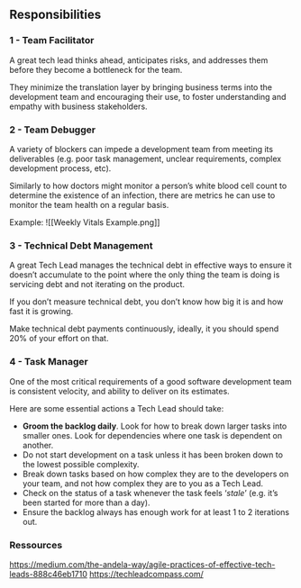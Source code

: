 
## Responsibilities

### 1 - Team Facilitator
A great tech lead thinks ahead, anticipates risks, and addresses them before they become a bottleneck for the team.

They minimize the translation layer by bringing business terms into the development team and encouraging their use, to foster understanding and empathy with business stakeholders.

### 2 - Team Debugger
A variety of blockers can impede a development team from meeting its deliverables (e.g. poor task management, unclear requirements, complex development process, etc).

Similarly to how doctors might monitor a person’s white blood cell count to determine the existence of an infection, there are metrics he can use to monitor the team health on a regular basis.

Example:
![[Weekly Vitals Example.png]]

### 3 - Technical Debt Management
A great Tech Lead manages the technical debt in effective ways to ensure it doesn’t accumulate to the point where the only thing the team is doing is servicing debt and not iterating on the product.

If you don’t measure technical debt, you don’t know how big it is and how fast it is growing.

Make technical debt payments continuously, ideally, it you should spend 20% of your effort on that.

###  4 - Task Manager
One of the most critical requirements of a good software development team is consistent velocity, and ability to deliver on its estimates.

Here are some essential actions a Tech Lead should take:
- **Groom the backlog daily**. Look for how to break down larger tasks into smaller ones. Look for dependencies where one task is dependent on another.
- Do not start development on a task unless it has been broken down to the lowest possible complexity.
- Break down tasks based on how complex they are to the developers on your team, and not how complex they are to you as a Tech Lead.
- Check on the status of a task whenever the task feels ‘_stale_’ (e.g. it’s been started for more than a day).
- Ensure the backlog always has enough work for at least 1 to 2 iterations out.

### Ressources

https://medium.com/the-andela-way/agile-practices-of-effective-tech-leads-888c46eb1710
https://techleadcompass.com/